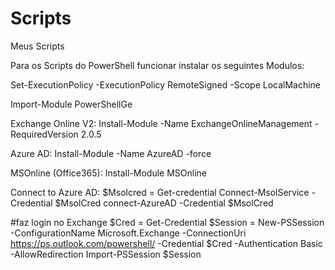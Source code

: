 # Scripts
Meus Scripts

Para os Scripts do PowerShell funcionar instalar os seguintes Modulos:


Set-ExecutionPolicy -ExecutionPolicy RemoteSigned -Scope LocalMachine

Import-Module PowerShellGe


Exchange Online V2:
Install-Module -Name ExchangeOnlineManagement -RequiredVersion 2.0.5

Azure AD:
Install-Module -Name AzureAD -force

MSOnline (Office365):
Install-Module MSOnline

Connect to Azure AD:
$Msolcred = Get-credential
Connect-MsolService -Credential $MsolCred
connect-AzureAD -Credential $MsolCred 

#faz login no Exchange
$Cred = Get-Credential
$Session = New-PSSession -ConfigurationName Microsoft.Exchange -ConnectionUri https://ps.outlook.com/powershell/ -Credential $Cred -Authentication Basic -AllowRedirection
Import-PSSession $Session
